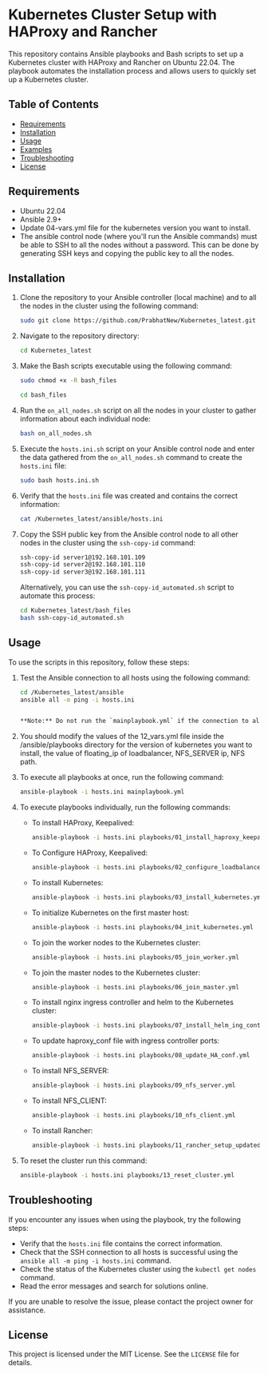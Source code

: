 # Kubernetes Cluster Setup with HAProxy and Rancher

This repository contains Ansible playbooks and Bash scripts to set up a Kubernetes cluster with HAProxy and Rancher on Ubuntu 22.04. The playbook automates the installation process and allows users to quickly set up a Kubernetes cluster.

## Table of Contents
- [Requirements](#requirements)
- [Installation](#installation)
- [Usage](#usage)
- [Examples](#examples)
- [Troubleshooting](#troubleshooting)
- [License](#license)

## Requirements
- Ubuntu 22.04
- Ansible 2.9+
- Update 04-vars.yml file for the kubernetes version you want to install.
- The ansible control node (where you'll run the Ansible commands) must be able to SSH to all the nodes without a password. This can be done by generating SSH keys and copying the public key to all the nodes.

## Installation
1. Clone the repository to your Ansible controller (local machine) and to all the nodes in the cluster using the following command:
   `````sh
   sudo git clone https://github.com/PrabhatNew/Kubernetes_latest.git
   

2. Navigate to the repository directory:
   ````sh 
   cd Kubernetes_latest
   

3. Make the Bash scripts executable using the following command:
   ````sh
   sudo chmod +x -R bash_files
   ````
   ````sh
   cd bash_files
   ````

4. Run the `on_all_nodes.sh` script on all the nodes in your cluster to gather information about each individual node:
   ````sh
   bash on_all_nodes.sh
   

5. Execute the `hosts.ini.sh` script on your Ansible control node and enter the data gathered from the `on_all_nodes.sh` command to create the `hosts.ini` file:
   ````sh
   sudo bash hosts.ini.sh
   

6. Verify that the `hosts.ini` file was created and contains the correct information:
   ````sh
   cat /Kubernetes_latest/ansible/hosts.ini
   

7. Copy the SSH public key from the Ansible control node to all other nodes in the cluster using the `ssh-copy-id` command:
   ````sh
   ssh-copy-id server1@192.168.101.109
   ssh-copy-id server2@192.168.101.110
   ssh-copy-id server3@192.168.101.111
   ````

   Alternatively, you can use the `ssh-copy-id_automated.sh` script to automate this process:
   ````sh
   cd Kubernetes_latest/bash_files
   bash ssh-copy-id_automated.sh
   ````

## Usage
To use the scripts in this repository, follow these steps:

1. Test the Ansible connection to all hosts using the following command:
   ````sh
   cd /Kubernetes_latest/ansible
   ansible all -m ping -i hosts.ini 
   

   **Note:** Do not run the `mainplaybook.yml` if the connection to all hosts has not passed. Instead, run the playbooks individually.

2. You should modify the values of the 12_vars.yml file inside the /ansible/playbooks directory for the version of kubernetes you want to install, the value of floating_ip of loadbalancer, NFS_SERVER ip, NFS path.

3. To execute all playbooks at once, run the following command:
   ````sh
   ansible-playbook -i hosts.ini mainplaybook.yml 
   

4. To execute playbooks individually, run the following commands:
   - To install  HAProxy, Keepalived:
     ```sh
     ansible-playbook -i hosts.ini playbooks/01_install_haproxy_keepalived.yml
     ```
   - To Configure HAProxy, Keepalived:
     ```sh
     ansible-playbook -i hosts.ini playbooks/02_configure_loadbalancer.yml
     ```
   - To install Kubernetes:
     ```sh
     ansible-playbook -i hosts.ini playbooks/03_install_kubernetes.yml 
     ```
   - To initialize Kubernetes on the first master host:
     ```sh
     ansible-playbook -i hosts.ini playbooks/04_init_kubernetes.yml
     ```
   - To join the worker nodes to the Kubernetes cluster:
     ```sh
     ansible-playbook -i hosts.ini playbooks/05_join_worker.yml 
     ```
   - To join the master nodes to the Kubernetes cluster:
     ```sh
     ansible-playbook -i hosts.ini playbooks/06_join_master.yml 
     ```
   - To install nginx ingress controller and helm to the Kubernetes cluster:
     ```sh
     ansible-playbook -i hosts.ini playbooks/07_install_helm_ing_controller.yml 
     ```
   - To update haproxy_conf file with ingress controller ports:
     ```sh
     ansible-playbook -i hosts.ini playbooks/08_update_HA_conf.yml 
     ```
   - To install NFS_SERVER:
     ```sh
     ansible-playbook -i hosts.ini playbooks/09_nfs_server.yml 
     ```
   - To install NFS_CLIENT:
     ```sh
     ansible-playbook -i hosts.ini playbooks/10_nfs_client.yml 
     ```
   - To install Rancher:
     ```sh
     ansible-playbook -i hosts.ini playbooks/11_rancher_setup_updated.yml 
     ```
4. To reset the cluster run this command:
     ```sh
     ansible-playbook -i hosts.ini playbooks/13_reset_cluster.yml 
     ```
## Troubleshooting
If you encounter any issues when using the playbook, try the following steps:

- Verify that the `hosts.ini` file contains the correct information.
- Check that the SSH connection to all hosts is successful using the `ansible all -m ping -i hosts.ini` command.
- Check the status of the Kubernetes cluster using the `kubectl get nodes` command.
- Read the error messages and search for solutions online.

If you are unable to resolve the issue, please contact the project owner for assistance.

## License
This project is licensed under the MIT License. See the `LICENSE` file for details.